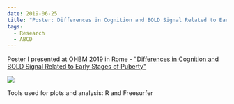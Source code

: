 ```yaml
---
date: 2019-06-25
title: "Poster: Differences in Cognition and BOLD Signal Related to Early Stages of Puberty"
tags:
  - Research
  - ABCD
---
```


Poster I presented at OHBM 2019 in Rome - ["Differences in Cognition and BOLD Signal Related to Early Stages of Puberty"](https://www.slideshare.net/slideshow/embed_code/key/uJK54jXcatbLwL)

![](ohbm_poster_2019.jpg)

Tools used for plots and analysis: R and Freesurfer